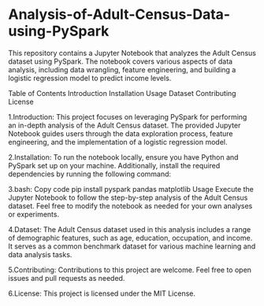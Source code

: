 # Analysis-of-Adult-Census-Data-using-PySpark
This repository contains a Jupyter Notebook that analyzes the Adult Census dataset using PySpark. The notebook covers various aspects of data analysis, including data wrangling, feature engineering, and building a logistic regression model to predict income levels.

Table of Contents
Introduction
Installation
Usage
Dataset
Contributing
License

1.Introduction:
This project focuses on leveraging PySpark for performing an in-depth analysis of the Adult Census dataset. The provided Jupyter Notebook guides users through the data exploration process, feature engineering, and the implementation of a logistic regression model.

2.Installation:
To run the notebook locally, ensure you have Python and PySpark set up on your machine. Additionally, install the required dependencies by running the following command:

3.bash:
Copy code
pip install pyspark pandas matplotlib
Usage
Execute the Jupyter Notebook to follow the step-by-step analysis of the Adult Census dataset. Feel free to modify the notebook as needed for your own analyses or experiments.

4.Dataset:
The Adult Census dataset used in this analysis includes a range of demographic features, such as age, education, occupation, and income. It serves as a common benchmark dataset for various machine learning and data analysis tasks.

5.Contributing:
Contributions to this project are welcome. Feel free to open issues and pull requests as needed.

6.License:
This project is licensed under the MIT License.
